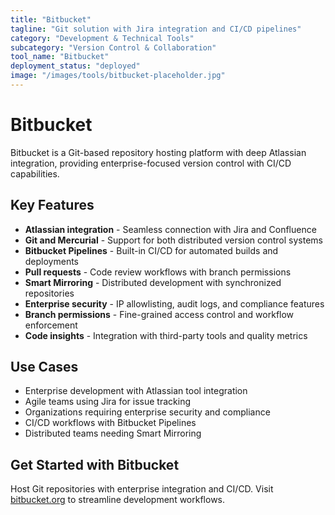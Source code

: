 ```yaml
---
title: "Bitbucket"
tagline: "Git solution with Jira integration and CI/CD pipelines"
category: "Development & Technical Tools"
subcategory: "Version Control & Collaboration"
tool_name: "Bitbucket"
deployment_status: "deployed"
image: "/images/tools/bitbucket-placeholder.jpg"
---
```


# Bitbucket

Bitbucket is a Git-based repository hosting platform with deep Atlassian integration, providing enterprise-focused version control with CI/CD capabilities.

## Key Features

- **Atlassian integration** - Seamless connection with Jira and Confluence
- **Git and Mercurial** - Support for both distributed version control systems
- **Bitbucket Pipelines** - Built-in CI/CD for automated builds and deployments
- **Pull requests** - Code review workflows with branch permissions
- **Smart Mirroring** - Distributed development with synchronized repositories
- **Enterprise security** - IP allowlisting, audit logs, and compliance features
- **Branch permissions** - Fine-grained access control and workflow enforcement
- **Code insights** - Integration with third-party tools and quality metrics

## Use Cases

- Enterprise development with Atlassian tool integration
- Agile teams using Jira for issue tracking
- Organizations requiring enterprise security and compliance
- CI/CD workflows with Bitbucket Pipelines
- Distributed teams needing Smart Mirroring

## Get Started with Bitbucket

Host Git repositories with enterprise integration and CI/CD. Visit [bitbucket.org](https://bitbucket.org) to streamline development workflows.